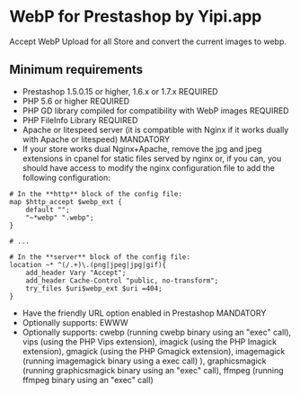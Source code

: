 # WebP for Prestashop by Yipi.app
Accept WebP Upload for all Store and convert the current images to webp.

## Minimum requirements
- Prestashop 1.5.0.15 or higher, 1.6.x or 1.7.x REQUIRED
- PHP 5.6 or higher REQUIRED
- PHP GD library compiled for compatibility with WebP images REQUIRED
- PHP FileInfo Library REQUIRED
- Apache or litespeed server (it is compatible with Nginx if it works dually with Apache or litespeed) MANDATORY 
- If your store works dual Nginx+Apache, remove the jpg and jpeg extensions in cpanel for static files served by nginx or, if you can, you should have access to modify the nginx configuration file to add the following configuration:
```
# In the **http** block of the config file:
map $http_accept $webp_ext {
	default "";
	"~*webp" ".webp";
}

# ...

# In the **server** block of the config file:
location ~* ^(/.+)\.(png|jpeg|jpg|gif){
	add_header Vary "Accept";
	add_header Cache-Control "public, no-transform";
	try_files $uri$webp_ext $uri =404;
}
```
- Have the friendly URL option enabled in Prestashop MANDATORY
- Optionally supports: EWWW
- Optionally supports: cwebp (running cwebp binary using an "exec" call), vips (using the PHP Vips extension), imagick (using the PHP Imagick extension), gmagick (using the PHP Gmagick extension), imagemagick (running imagemagick binary using a exec call) ), graphicsmagick (running graphicsmagick binary using an "exec" call), ffmpeg (running ffmpeg binary using an "exec" call)
